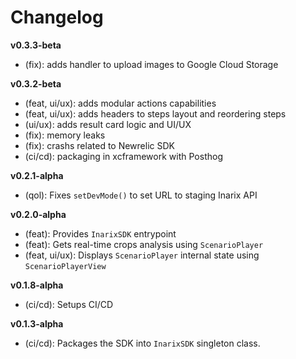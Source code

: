 # Changelog

**v0.3.3-beta**

- (fix): adds handler to upload images to Google Cloud Storage

**v0.3.2-beta**

- (feat, ui/ux): adds modular actions capabilities
- (feat, ui/ux): adds headers to steps layout and reordering steps
- (ui/ux): adds result card logic and UI/UX
- (fix): memory leaks
- (fix): crashs related to Newrelic SDK
- (ci/cd): packaging in xcframework with Posthog

**v0.2.1-alpha**

- (qol): Fixes `setDevMode()` to set URL to staging Inarix API

**v0.2.0-alpha**

- (feat): Provides `InarixSDK` entrypoint
- (feat): Gets real-time crops analysis using `ScenarioPlayer`
- (feat, ui/ux): Displays `ScenarioPlayer` internal state using `ScenarioPlayerView`

**v0.1.8-alpha**

- (ci/cd): Setups CI/CD

**v0.1.3-alpha**

- (ci/cd): Packages the SDK into `InarixSDK` singleton class.
